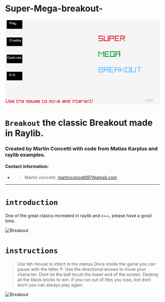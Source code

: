 # Super-Mega-breakout-


![Breakout](Super%20Mega%20Breakout/res/Screenshots/one.png)

# **`Breakout`** the classic Breakout made in Raylib.

### Created by Martin Concetti with code from Matias Karplus and raylib examples.

#### Contact information: 
* >Martin concetti: martinconcetti97@gmail.com

-----------------------
# `introduction`
 One of the great clasics recreated in raylib and c++, please have a good time.
 
 ![Breakout](Breakout/res/Screenshots/two.png)
 
 # `instructions`
>Use teh mouse to intect in the menus
>Once inside the game you can pause with the letter P.
>Use the directional arrows to move your character.
>Dont let the ball tocuh the lower end of the screen.
>Destroy all the black bricks to win.
>If you run out of lifes you lose, bot dont worri you can always play again.

 ![Breakout](Breakout/res/Screenshots/three.png)
